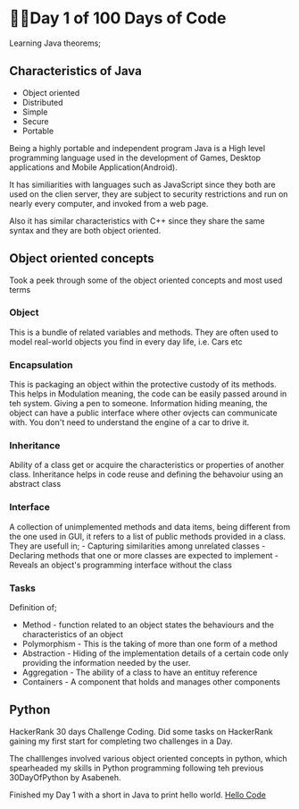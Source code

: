 # 🥳🥳Day 1 of 100 Days of Code

Learning Java theorems;
## Characteristics of Java 
 - Object oriented 
 - Distributed 
 - Simple 
 - Secure 
 - Portable 

Being a highly portable and independent program Java is a High level programming language used in the development of Games, Desktop applications and Mobile Application(Android).

It has similiarities with languages such as JavaScript since they both are used on the clien server, they are subject to security restrictions and run on nearly every computer, and invoked from a web page.

Also it has similar characteristics with C++ since they share the same syntax and they are both object oriented.

## Object oriented concepts

Took a peek through some of the object oriented concepts and most used terms
 ### Object 
  This is a bundle of related variables and methods. They are often used to model real-world objects you find in every day life, i.e. Cars etc
 ### Encapsulation
  This is packaging an object within the protective custody of its methods. This helps in Modulation meaning, the code can be easily passed around in teh system. Giving a pen to someone. Information hiding meaning, the object can have a public interface where other ovjects can communicate with. You don't need to understand the engine of a car to drive it.
 ### Inheritance 
  Ability of a class get or acquire the characteristics or properties of another class. Inheritance helps in code reuse and defining the behavoiur using an abstract class
 ### Interface 
  A collection of unimplemented methods and data items, being different from the one used in GUI, it refers to a list of public methods provided in a class. They are usefull in; 
                - Capturing similarities among unrelated classes 
                - Declaring methods that one or more classes are expected to implement
                - Reveals an object's programming interface without the class 

 ### Tasks 
  Definition of;
  - Method - function related to an object states the behaviours and the characteristics of an object
  - Polymorphism - This is the taking of more than one form of a method 
  - Abstraction - Hiding of the implementation details of a certain code only providing the information needed by the user.
  - Aggregation - The ability of a class to have an entituy reference
  - Containers - A component that holds and manages other components

## Python 
HackerRank 30 days Challenge Coding.
Did some tasks on HackerRank gaining my first start for completing two challenges in a Day. 

The challlenges involved various object oriented concepts in python, which spearheaded my skills in Python programming following teh previous 30DayOfPython by Asabeneh.

Finished my Day 1 with a short in Java to print hello world.
[Hello Code](./Hello.java)

